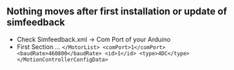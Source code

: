 ## Nothing moves after first installation or update of simfeedback
* Check Simfeedback.xml -> Com Port of your Arduino 
* First Section ... 
``</MotorList>
      <comPort>1</comPort>
      <baudRate>460800</baudRate>
      <id>1</id>
      <type>4DC</type>
    </MotionControllerConfigData>``